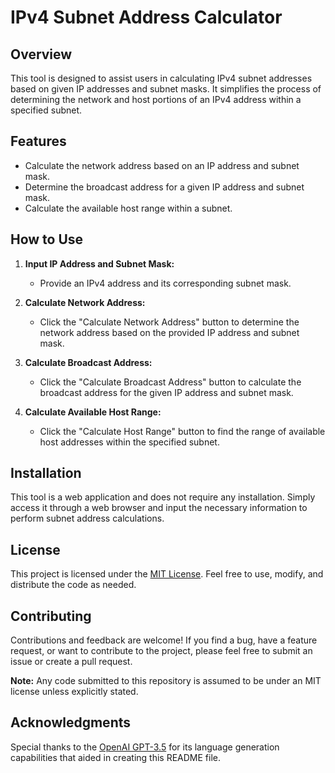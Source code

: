 # IPv4 Subnet Address Calculator

## Overview

This tool is designed to assist users in calculating IPv4 subnet addresses based on given IP addresses and subnet masks. It simplifies the process of determining the network and host portions of an IPv4 address within a specified subnet.

## Features

- Calculate the network address based on an IP address and subnet mask.
- Determine the broadcast address for a given IP address and subnet mask.
- Calculate the available host range within a subnet.

## How to Use

1. **Input IP Address and Subnet Mask:**
   - Provide an IPv4 address and its corresponding subnet mask.

2. **Calculate Network Address:**
   - Click the "Calculate Network Address" button to determine the network address based on the provided IP address and subnet mask.

3. **Calculate Broadcast Address:**
   - Click the "Calculate Broadcast Address" button to calculate the broadcast address for the given IP address and subnet mask.

4. **Calculate Available Host Range:**
   - Click the "Calculate Host Range" button to find the range of available host addresses within the specified subnet.

## Installation

This tool is a web application and does not require any installation. Simply access it through a web browser and input the necessary information to perform subnet address calculations.

## License

This project is licensed under the [MIT License](LICENSE). Feel free to use, modify, and distribute the code as needed.
## Contributing

Contributions and feedback are welcome! If you find a bug, have a feature request, or want to contribute to the project, please feel free to submit an issue or create a pull request.

**Note:** Any code submitted to this repository is assumed to be under an MIT license unless explicitly stated.

## Acknowledgments

Special thanks to the [OpenAI GPT-3.5](https://openai.com/research/gpt-3) for its language generation capabilities that aided in creating this README file.


